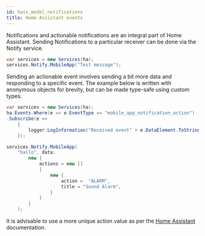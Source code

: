 ```yaml
---
id: hass_model_notifications
title: Home Assistant events 
---
```


Notifications and actionable notifications are an integral part of Home Assistant. Sending Notifications to a particular receiver can be done via the Notify service.

```csharp
var services = new Services(ha);
services.Notify.MobileApp("Test message");
```

Sending an actionable event involves sending a bit more data and responding to a specific event.
The example below is written with anonymous objects for brevity, but can be made type-safe using custom types.

```csharp
var services = new Services(ha);
ha.Events.Where(e => e.EventType == "mobile_app_notification_action")
.Subscribe(e => 
    {
        logger.LogInformation("Received event" + e.DataElement.ToString());
    });

services.Notify.MobileApp(
    "hallo", data:
        new {
            actions = new [] 
            {
                new {
                    action =  "ALARM",
                    title = "Sound Alarm",
                }
            }
        }
    );
```

It is advisable to use a more unique action value as per the [Home Assistant](https://companion.home-assistant.io/docs/notifications/actionable-notifications/) documentation.

